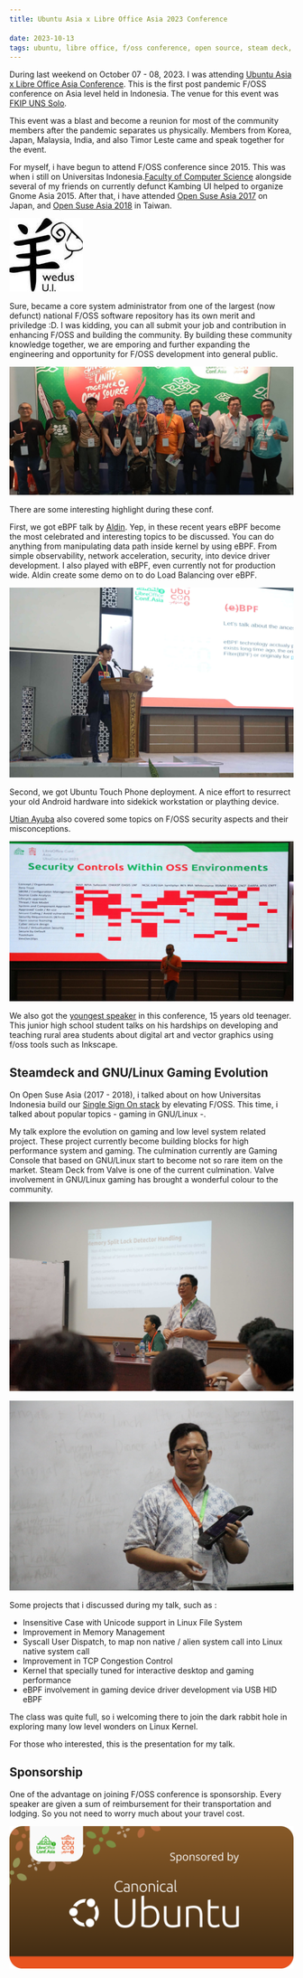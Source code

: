 ```yaml
---
title: Ubuntu Asia x Libre Office Asia 2023 Conference 

date: 2023-10-13
tags: ubuntu, libre office, f/oss conference, open source, steam deck, gnu/linux gaming, kernel
---
```


During last weekend on October 07 - 08, 2023. I was attending [Ubuntu Asia x Libre Office Asia Conference](https://louca.id/). This is the first post pandemic F/OSS conference on Asia level held in Indonesia. The venue for this event was [FKIP UNS Solo](https://fkip.uns.ac.id/).

This event was a blast and become a reunion for most of the community members after the pandemic separates us physically. Members from Korea, Japan, Malaysia, India, and also Timor Leste came and speak together for the event.

For myself, i have begun to attend F/OSS conference since 2015. This was when i still on Universitas Indonesia.[Faculty of Computer Science](https://cs.ui.ac.id) alongside several of my friends on currently defunct Kambing UI helped to organize Gnome Asia 2015. After that, i have attended [Open Suse Asia 2017](https://opensuse.id/2017/10/28/opensuse-asia-summit-2017-sebuah-cerita-dari-tokyo/#page-content) on Japan, and [Open Suse Asia 2018](https://events.opensuse.org/conferences/summitasia18) in Taiwan.

![Kambing dot UI dot AC dot ID](/media/kambinglogo.jpg)

Sure, became a core system administrator from one of the largest (now defunct) national F/OSS software repository has its  own merit and priviledge :D. I was kidding, you can all submit your job and contribution in enhancing F/OSS and building the community. By building these community knowledge together, we are emporing and further expanding the engineering and opportunity for F/OSS development into general public.

![We Are Louca 23](/media/ubuntu_conf_team.jpg)

There are some interesting highlight during these conf. 

First, we got eBPF talk by [Aldin](https://www.linkedin.com/in/justhumanz/). Yep, in these recent years eBPF become the most celebrated and interesting topics to be discussed. You can do anything from manipulating data path inside kernel by using eBPF. From simple observability, network acceleration, security, into device driver development. I also played with eBPF, even currently not for production wide. Aldin create some demo on to do Load Balancing over eBPF.

![Aldin eBPF](/media/ebpf_talk.jpg)

Second, we got Ubuntu Touch Phone deployment. A nice effort to resurrect your old Android hardware into sidekick workstation or plaything device.

[Utian Ayuba](https://www.linkedin.com/in/utianayuba/) also covered some topics on F/OSS security aspects and their misconceptions.

![F/OSS Security](/media/utian_sec_talk.jpg)

We also got the [youngest speaker](https://louca.id/sessions/?id=31) in this conference, 15 years old teenager. This junior high school student talks on his hardships on developing and teaching rural area students about digital art and vector graphics using f/oss tools such as Inkscape.

## Steamdeck and GNU/Linux Gaming Evolution

On Open Suse Asia (2017 - 2018), i talked about on how Universitas Indonesia build our [Single Sign On stack](https://sso.ui.ac.id) by elevating F/OSS. This time, i talked about popular topics - gaming in GNU/Linux -.

My talk explore the evolution on gaming and low level system related project. These project currently become building blocks for high performance system and gaming. The culmination currently are Gaming Console that based on GNU/Linux start to become not so rare item on the market. Steam Deck from Valve is one of the current culmination. Valve involvement in GNU/Linux gaming has brought a wonderful colour to the community. 

![Steam Deck Talk 1](/media/steamdeck_talk_1.jpg)

![Steam Deck Talk 2](/media/steamdeck_talk_2.jpg)

Some projects that i discussed during my talk, such as :

- Insensitive Case with Unicode support in Linux File System
- Improvement in Memory Management
- Syscall User Dispatch, to map non native / alien system call into Linux native system call
- Improvement in TCP Congestion Control
- Kernel that specially tuned for interactive desktop and gaming performance
- eBPF involvement in gaming device driver development via USB HID eBPF

The class was quite full, so i welcoming there to join the dark rabbit hole in exploring many low level wonders on Linux Kernel.

For those who interested, this is the presentation for my talk.

## Sponsorship

One of the advantage on joining F/OSS conference is sponsorship. Every speaker are given a sum of reimbursement for their transportation and lodging. So you not need to worry much about your travel cost.

![Canonical Sponsorship](/media/sponsor_dark_ubuntu.png)

